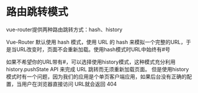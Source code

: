 # 路由跳转模式
vue-router提供两种路由跳转方式：hash、history

Vue-Router 默认使用 hash 模式，使用 URL 的 hash 来模拟一个完整的URL，于是当URL改变时，页面不会重新加载。使用hash模式时URL中始终有#号

如果不希望你的URL带有#，可以选择使用history模式，这种模式充分利用 history.pushState API 来完成 URL 跳转而无须重新加载页面。
但是使用history模式时有一个问题，因为我们的应用是个单页客户端应用，如果后台没有正确的配置，当用户在浏览器直接访问 URL就会返回 404
